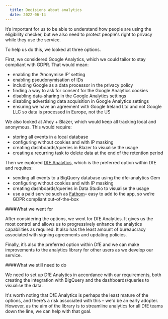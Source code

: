 ```yaml
---
  title: Decisions about analytics
  date: 2022-06-14
---
```


It’s important for us to be able to understand how people are using the eligibility checker, but we also need to protect people's right to privacy while they use the service.

To help us do this, we looked at three options.

First, we considered Google Analytics, which we could tailor to stay compliant with GDPR. That would mean:
- enabling the ‘Anonymise IP’ setting
- enabling pseudonymisation of IDs
- including Google as a data processor in the privacy policy
- finding a way to ask for consent for the Google Analytics cookies
- disabling data-sharing in the Google Analytics settings
- disabling advertising data acquisition in Google Analytics settings
- ensuring we have an agreement with Google Ireland Ltd and not Google LLC so data is processed in Europe, not the US

We also looked at Ahoy + Blazer, which would keep all tracking local and anonymous. This would require:
- storing all events in a local database
- configuring without cookies and with IP masking
- creating dashboards/queries in Blazer to visualise the usage
- creating a recurring task to delete data at the end of the retention period

Then we explored [DfE Analytics](https://github.com/DFE-Digital/dfe-analytics), which is the preferred option within DfE and requires:
- sending all events to a BigQuery database using the dfe-analytics Gem
- configuring without cookies and with IP masking
- creating dashboards/queries in Data Studio to visualise the usage
- use a paid service such as [Fathom](https://usefathom.com/)– easy to add to the app, so we’re GDPR compliant out-of-the-box


####What we went for

After considering the options, we went for DfE Analytics. It gives us the most control and allows us to progressively enhance the analytics capabilities as required. It also has the least amount of bureaucracy associated with signing agreements and updating policies.

Finally, it’s also the preferred option within DfE and we can make improvements to the analytics library for other users as we develop our service.


####What we still need to do

We need to set up DfE Analytics in accordance with our requirements, both creating the integration with BigQuery and the dashboards/queries to visualise the data.

It's worth noting that DfE Analytics is perhaps the least mature of the options, and there’s a risk associated with this – we'd be an early adopter. However, as the aim of the library is to streamline analytics for all DfE teams down the line, we can help with that goal.
